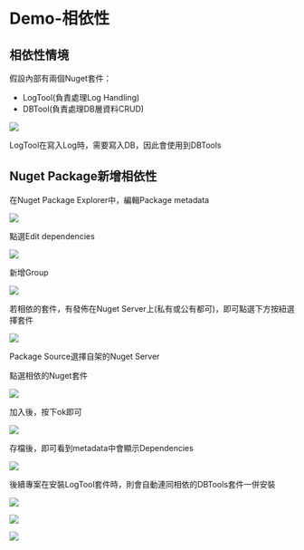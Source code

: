 # Demo-相依性

## 相依性情境

假設內部有兩個Nuget套件：

* LogTool\(負責處理Log Handling\)
* DBTool\(負責處理DB層資料CRUD\)

![](../../.gitbook/assets/image%20%28229%29.png)

LogTool在寫入Log時，需要寫入DB，因此會使用到DBTools

## Nuget Package新增相依性

在Nuget Package Explorer中，編輯Package metadata

![](../../.gitbook/assets/image%20%28207%29.png)

點選Edit dependencies

![](../../.gitbook/assets/image%20%28151%29.png)

新增Group

![](../../.gitbook/assets/image%20%28162%29.png)

若相依的套件，有發佈在Nuget Server上\(私有或公有都可\)，即可點選下方按紐選擇套件

![](../../.gitbook/assets/image%20%28224%29.png)

Package Source選擇自架的Nuget Server

點選相依的Nuget套件

![](../../.gitbook/assets/image%20%28215%29.png)

加入後，按下ok即可

![](../../.gitbook/assets/image%20%28252%29.png)

存檔後，即可看到metadata中會顯示Dependencies

![](../../.gitbook/assets/image%20%2880%29.png)

後續專案在安裝LogTool套件時，則會自動連同相依的DBTools套件一併安裝

![](../../.gitbook/assets/image%20%28177%29.png)

![](../../.gitbook/assets/image%20%28116%29.png)

![](../../.gitbook/assets/image%20%28222%29.png)

